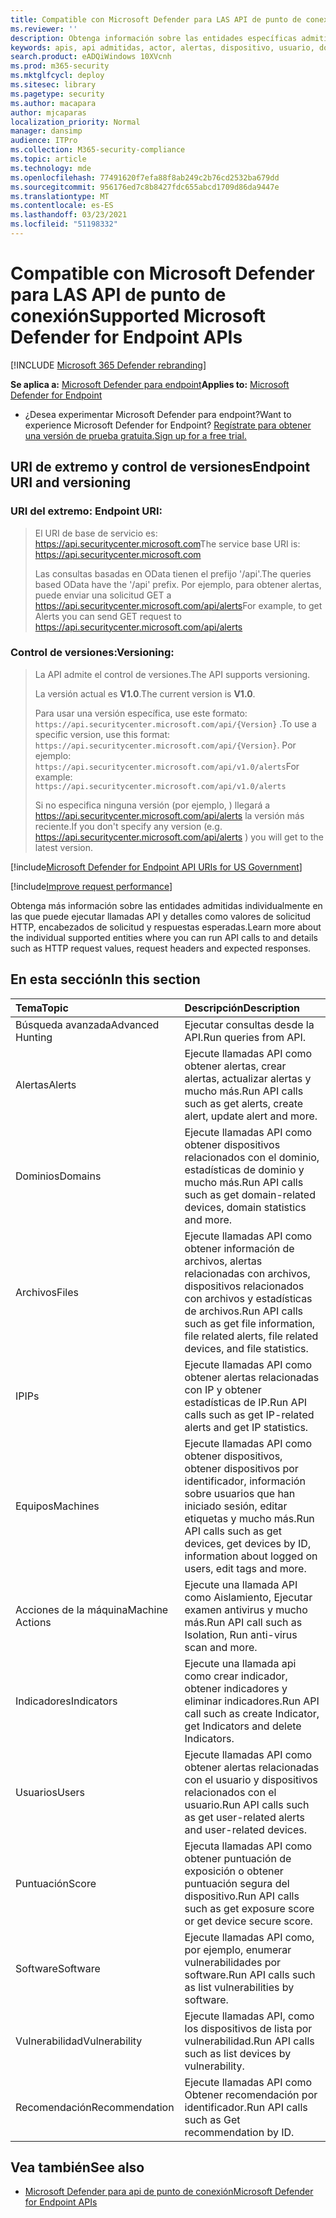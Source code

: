 ```yaml
---
title: Compatible con Microsoft Defender para LAS API de punto de conexión
ms.reviewer: ''
description: Obtenga información sobre las entidades específicas admitidas de Microsoft Defender para puntos de conexión a las que puede crear llamadas a la API.
keywords: apis, api admitidas, actor, alertas, dispositivo, usuario, dominio, ip, archivo, consultas avanzadas, búsqueda avanzada
search.product: eADQiWindows 10XVcnh
ms.prod: m365-security
ms.mktglfcycl: deploy
ms.sitesec: library
ms.pagetype: security
ms.author: macapara
author: mjcaparas
localization_priority: Normal
manager: dansimp
audience: ITPro
ms.collection: M365-security-compliance
ms.topic: article
ms.technology: mde
ms.openlocfilehash: 77491620f7efa88f8ab249c2b76cd2532ba679dd
ms.sourcegitcommit: 956176ed7c8b8427fdc655abcd1709d86da9447e
ms.translationtype: MT
ms.contentlocale: es-ES
ms.lasthandoff: 03/23/2021
ms.locfileid: "51198332"
---
```

# <a name="supported-microsoft-defender-for-endpoint-apis"></a><span data-ttu-id="2e994-104">Compatible con Microsoft Defender para LAS API de punto de conexión</span><span class="sxs-lookup"><span data-stu-id="2e994-104">Supported Microsoft Defender for Endpoint APIs</span></span>

[!INCLUDE [Microsoft 365 Defender rebranding](../../includes/microsoft-defender.md)]


<span data-ttu-id="2e994-105">**Se aplica a:** [Microsoft Defender para endpoint](https://go.microsoft.com/fwlink/?linkid=2154037)</span><span class="sxs-lookup"><span data-stu-id="2e994-105">**Applies to:** [Microsoft Defender for Endpoint](https://go.microsoft.com/fwlink/?linkid=2154037)</span></span>

- <span data-ttu-id="2e994-106">¿Desea experimentar Microsoft Defender para endpoint?</span><span class="sxs-lookup"><span data-stu-id="2e994-106">Want to experience Microsoft Defender for Endpoint?</span></span> [<span data-ttu-id="2e994-107">Regístrate para obtener una versión de prueba gratuita.</span><span class="sxs-lookup"><span data-stu-id="2e994-107">Sign up for a free trial.</span></span>](https://www.microsoft.com/microsoft-365/windows/microsoft-defender-atp?ocid=docs-wdatp-exposedapis-abovefoldlink) 

## <a name="endpoint-uri-and-versioning"></a><span data-ttu-id="2e994-108">URI de extremo y control de versiones</span><span class="sxs-lookup"><span data-stu-id="2e994-108">Endpoint URI and versioning</span></span>

### <a name="endpoint-uri"></a><span data-ttu-id="2e994-109">URI del extremo:            </span><span class="sxs-lookup"><span data-stu-id="2e994-109">Endpoint URI:</span></span>

> <span data-ttu-id="2e994-110">El URI de base de servicio es: https://api.securitycenter.microsoft.com</span><span class="sxs-lookup"><span data-stu-id="2e994-110">The service base URI is: https://api.securitycenter.microsoft.com</span></span>
> 
> <span data-ttu-id="2e994-111">Las consultas basadas en OData tienen el prefijo '/api'.</span><span class="sxs-lookup"><span data-stu-id="2e994-111">The queries based OData have the '/api' prefix.</span></span> <span data-ttu-id="2e994-112">Por ejemplo, para obtener alertas, puede enviar una solicitud GET a https://api.securitycenter.microsoft.com/api/alerts</span><span class="sxs-lookup"><span data-stu-id="2e994-112">For example, to get Alerts you can send GET request to https://api.securitycenter.microsoft.com/api/alerts</span></span>

### <a name="versioning"></a><span data-ttu-id="2e994-113">Control de versiones:</span><span class="sxs-lookup"><span data-stu-id="2e994-113">Versioning:</span></span>

> <span data-ttu-id="2e994-114">La API admite el control de versiones.</span><span class="sxs-lookup"><span data-stu-id="2e994-114">The API supports versioning.</span></span>
> 
> <span data-ttu-id="2e994-115">La versión actual es **V1.0**.</span><span class="sxs-lookup"><span data-stu-id="2e994-115">The current version is **V1.0**.</span></span>
> 
> <span data-ttu-id="2e994-116">Para usar una versión específica, use este formato: `https://api.securitycenter.microsoft.com/api/{Version}` .</span><span class="sxs-lookup"><span data-stu-id="2e994-116">To use a specific version, use this format: `https://api.securitycenter.microsoft.com/api/{Version}`.</span></span> <span data-ttu-id="2e994-117">Por ejemplo: `https://api.securitycenter.microsoft.com/api/v1.0/alerts`</span><span class="sxs-lookup"><span data-stu-id="2e994-117">For example: `https://api.securitycenter.microsoft.com/api/v1.0/alerts`</span></span>
> 
> <span data-ttu-id="2e994-118">Si no especifica ninguna versión (por ejemplo, ) llegará a https://api.securitycenter.microsoft.com/api/alerts la versión más reciente.</span><span class="sxs-lookup"><span data-stu-id="2e994-118">If you don't specify any version (e.g. https://api.securitycenter.microsoft.com/api/alerts ) you will get to the latest version.</span></span>


[!include[Microsoft Defender for Endpoint API URIs for US Government](../../includes/microsoft-defender-api-usgov.md)]

[!include[Improve request performance](../../includes/improve-request-performance.md)]


<span data-ttu-id="2e994-119">Obtenga más información sobre las entidades admitidas individualmente en las que puede ejecutar llamadas API y detalles como valores de solicitud HTTP, encabezados de solicitud y respuestas esperadas.</span><span class="sxs-lookup"><span data-stu-id="2e994-119">Learn more about the individual supported entities where you can run API calls to and details such as HTTP request values, request headers and expected responses.</span></span>

## <a name="in-this-section"></a><span data-ttu-id="2e994-120">En esta sección</span><span class="sxs-lookup"><span data-stu-id="2e994-120">In this section</span></span>

<span data-ttu-id="2e994-121">Tema</span><span class="sxs-lookup"><span data-stu-id="2e994-121">Topic</span></span> | <span data-ttu-id="2e994-122">Descripción</span><span class="sxs-lookup"><span data-stu-id="2e994-122">Description</span></span>
:---|:---
<span data-ttu-id="2e994-123">Búsqueda avanzada</span><span class="sxs-lookup"><span data-stu-id="2e994-123">Advanced Hunting</span></span> | <span data-ttu-id="2e994-124">Ejecutar consultas desde la API.</span><span class="sxs-lookup"><span data-stu-id="2e994-124">Run queries from API.</span></span>
<span data-ttu-id="2e994-125">Alertas</span><span class="sxs-lookup"><span data-stu-id="2e994-125">Alerts</span></span> | <span data-ttu-id="2e994-126">Ejecute llamadas API como obtener alertas, crear alertas, actualizar alertas y mucho más.</span><span class="sxs-lookup"><span data-stu-id="2e994-126">Run API calls such as get alerts, create alert, update alert and more.</span></span>
<span data-ttu-id="2e994-127">Dominios</span><span class="sxs-lookup"><span data-stu-id="2e994-127">Domains</span></span> | <span data-ttu-id="2e994-128">Ejecute llamadas API como obtener dispositivos relacionados con el dominio, estadísticas de dominio y mucho más.</span><span class="sxs-lookup"><span data-stu-id="2e994-128">Run API calls such as get domain-related devices, domain statistics and more.</span></span>
<span data-ttu-id="2e994-129">Archivos</span><span class="sxs-lookup"><span data-stu-id="2e994-129">Files</span></span> | <span data-ttu-id="2e994-130">Ejecute llamadas API como obtener información de archivos, alertas relacionadas con archivos, dispositivos relacionados con archivos y estadísticas de archivos.</span><span class="sxs-lookup"><span data-stu-id="2e994-130">Run API calls such as get file information, file related alerts, file related devices, and file statistics.</span></span>
<span data-ttu-id="2e994-131">IP</span><span class="sxs-lookup"><span data-stu-id="2e994-131">IPs</span></span> | <span data-ttu-id="2e994-132">Ejecute llamadas API como obtener alertas relacionadas con IP y obtener estadísticas de IP.</span><span class="sxs-lookup"><span data-stu-id="2e994-132">Run API calls such as get IP-related alerts and get IP statistics.</span></span>
<span data-ttu-id="2e994-133">Equipos</span><span class="sxs-lookup"><span data-stu-id="2e994-133">Machines</span></span> | <span data-ttu-id="2e994-134">Ejecute llamadas API como obtener dispositivos, obtener dispositivos por identificador, información sobre usuarios que han iniciado sesión, editar etiquetas y mucho más.</span><span class="sxs-lookup"><span data-stu-id="2e994-134">Run API calls such as get devices, get devices by ID, information about logged on users, edit tags and more.</span></span>
<span data-ttu-id="2e994-135">Acciones de la máquina</span><span class="sxs-lookup"><span data-stu-id="2e994-135">Machine Actions</span></span> | <span data-ttu-id="2e994-136">Ejecute una llamada API como Aislamiento, Ejecutar examen antivirus y mucho más.</span><span class="sxs-lookup"><span data-stu-id="2e994-136">Run API call such as Isolation, Run anti-virus scan and more.</span></span>
<span data-ttu-id="2e994-137">Indicadores</span><span class="sxs-lookup"><span data-stu-id="2e994-137">Indicators</span></span> | <span data-ttu-id="2e994-138">Ejecute una llamada api como crear indicador, obtener indicadores y eliminar indicadores.</span><span class="sxs-lookup"><span data-stu-id="2e994-138">Run API call such as create Indicator, get Indicators and delete Indicators.</span></span>
<span data-ttu-id="2e994-139">Usuarios</span><span class="sxs-lookup"><span data-stu-id="2e994-139">Users</span></span> | <span data-ttu-id="2e994-140">Ejecute llamadas API como obtener alertas relacionadas con el usuario y dispositivos relacionados con el usuario.</span><span class="sxs-lookup"><span data-stu-id="2e994-140">Run API calls such as get user-related alerts and user-related devices.</span></span>
<span data-ttu-id="2e994-141">Puntuación</span><span class="sxs-lookup"><span data-stu-id="2e994-141">Score</span></span> | <span data-ttu-id="2e994-142">Ejecuta llamadas API como obtener puntuación de exposición o obtener puntuación segura del dispositivo.</span><span class="sxs-lookup"><span data-stu-id="2e994-142">Run API calls such as get exposure score or get device secure score.</span></span>
<span data-ttu-id="2e994-143">Software</span><span class="sxs-lookup"><span data-stu-id="2e994-143">Software</span></span> | <span data-ttu-id="2e994-144">Ejecute llamadas API como, por ejemplo, enumerar vulnerabilidades por software.</span><span class="sxs-lookup"><span data-stu-id="2e994-144">Run API calls such as list vulnerabilities by software.</span></span>
<span data-ttu-id="2e994-145">Vulnerabilidad</span><span class="sxs-lookup"><span data-stu-id="2e994-145">Vulnerability</span></span> | <span data-ttu-id="2e994-146">Ejecute llamadas API, como los dispositivos de lista por vulnerabilidad.</span><span class="sxs-lookup"><span data-stu-id="2e994-146">Run API calls such as list devices by vulnerability.</span></span>
<span data-ttu-id="2e994-147">Recomendación</span><span class="sxs-lookup"><span data-stu-id="2e994-147">Recommendation</span></span> | <span data-ttu-id="2e994-148">Ejecute llamadas API como Obtener recomendación por identificador.</span><span class="sxs-lookup"><span data-stu-id="2e994-148">Run API calls such as Get recommendation by ID.</span></span>

## <a name="see-also"></a><span data-ttu-id="2e994-149">Vea también</span><span class="sxs-lookup"><span data-stu-id="2e994-149">See also</span></span>
- [<span data-ttu-id="2e994-150">Microsoft Defender para api de punto de conexión</span><span class="sxs-lookup"><span data-stu-id="2e994-150">Microsoft Defender for Endpoint APIs</span></span>](apis-intro.md)
